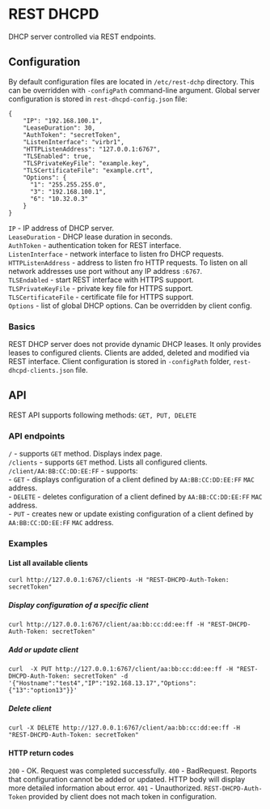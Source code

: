 # REST DHCPD
DHCP server controlled via REST endpoints.

## Configuration

By default configuration files are located in `/etc/rest-dchp` directory.
This can be overridden with `-configPath` command-line argument.
Global server configuration is stored in `rest-dhcpd-config.json` file:

```
{
    "IP": "192.168.100.1",
    "LeaseDuration": 30,
    "AuthToken": "secretToken",
    "ListenInterface": "virbr1",
    "HTTPListenAddress": "127.0.0.1:6767",
    "TLSEnabled": true,
    "TLSPrivateKeyFile": "example.key",
    "TLSCertificateFile": "example.crt",
    "Options": {
      "1": "255.255.255.0",
      "3": "192.168.100.1",
      "6": "10.32.0.3"
    }
}
```
`IP` - IP address of DHCP server.  
`LeaseDuration` - DHCP lease duration in seconds.  
`AuthToken` - authentication token for REST interface.  
`ListenInterface` - network interface to listen fro DHCP requests.  
`HTTPListenAddress` - address to listen fro HTTP requests. To listen on all network addresses use port without any IP address `:6767`.  
`TLSEndabled` - start REST interface with HTTPS support.  
`TLSPrivateKeyFile` - private key file for HTTPS support.  
`TLSCertificateFile` - certificate file for HTTPS support.  
`Options` - list of global DHCP options. Can be overridden by client config.  

### Basics
REST DHCP server does not provide dynamic DHCP leases. It only provides leases to configured clients.
Clients are added, deleted and modified via REST interface. Client configuration is stored in `-configPath` folder, `rest-dhcpd-clients.json` file.

## API

REST API supports following methods:
`GET, PUT, DELETE`

### API endpoints

`/` - supports `GET` method. Displays index page.  
`/clients` - supports `GET` method. Lists all configured clients.  
`/client/AA:BB:CC:DD:EE:FF` - supports:  
		- `GET` - displays configuration of a client defined by `AA:BB:CC:DD:EE:FF` `MAC` address.  
		- `DELETE` - deletes configuration of a client defined by `AA:BB:CC:DD:EE:FF` `MAC` address.  
		- `PUT` -  creates new or update existing configuration of a client defined by `AA:BB:CC:DD:EE:FF` `MAC` address.  

### Examples

#### List all available clients
```
curl http://127.0.0.1:6767/clients -H "REST-DHCPD-Auth-Token: secretToken"
```
##### Display configuration of a specific client
```
curl http://127.0.0.1:6767/client/aa:bb:cc:dd:ee:ff -H "REST-DHCPD-Auth-Token: secretToken"
```
#####  Add or update client
```
curl  -X PUT http://127.0.0.1:6767/client/aa:bb:cc:dd:ee:ff -H "REST-DHCPD-Auth-Token: secretToken" -d '{"Hostname":"test4","IP":"192.168.13.17","Options":{"13":"option13"}}'
```
##### Delete client
```
curl -X DELETE http://127.0.0.1:6767/client/aa:bb:cc:dd:ee:ff -H "REST-DHCPD-Auth-Token: secretToken"
```

#### HTTP return codes
`200` - OK. Request was completed successfully.
`400` - BadRequest. Reports that configuration cannot be added or updated. HTTP body will display more detailed information about error.
`401` - Unauthorized.  `REST-DHCPD-Auth-Token` provided by client does not mach token in configuration.
